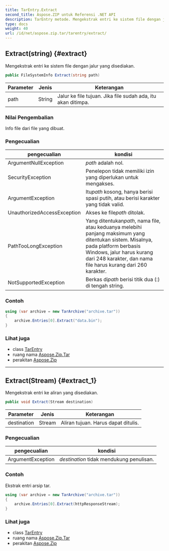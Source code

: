 ```yaml
---
title: TarEntry.Extract
second_title: Aspose.ZIP untuk Referensi .NET API
description: TarEntry metode. Mengekstrak entri ke sistem file dengan jalur yang disediakan.
type: docs
weight: 40
url: /id/net/aspose.zip.tar/tarentry/extract/
---
```

## Extract(string) {#extract}

Mengekstrak entri ke sistem file dengan jalur yang disediakan.

```csharp
public FileSystemInfo Extract(string path)
```

| Parameter | Jenis | Keterangan |
| --- | --- | --- |
| path | String | Jalur ke file tujuan. Jika file sudah ada, itu akan ditimpa. |

### Nilai Pengembalian

Info file dari file yang dibuat.

### Pengecualian

| pengecualian | kondisi |
| --- | --- |
| ArgumentNullException | *path* adalah nol. |
| SecurityException | Penelepon tidak memiliki izin yang diperlukan untuk mengakses. |
| ArgumentException | Itu*path* kosong, hanya berisi spasi putih, atau berisi karakter yang tidak valid. |
| UnauthorizedAccessException | Akses ke file*path* ditolak. |
| PathTooLongException | Yang ditentukan*path*, nama file, atau keduanya melebihi panjang maksimum yang ditentukan sistem. Misalnya, pada platform berbasis Windows, jalur harus kurang dari 248 karakter, dan nama file harus kurang dari 260 karakter. |
| NotSupportedException | Berkas di*path* berisi titik dua (:) di tengah string. |

### Contoh

```csharp
using (var archive = new TarArchive("archive.tar"))
{
    archive.Entries[0].Extract("data.bin");
}
```

### Lihat juga

* class [TarEntry](../)
* ruang nama [Aspose.Zip.Tar](../../tarentry/)
* perakitan [Aspose.Zip](../../../)

---

## Extract(Stream) {#extract_1}

Mengekstrak entri ke aliran yang disediakan.

```csharp
public void Extract(Stream destination)
```

| Parameter | Jenis | Keterangan |
| --- | --- | --- |
| destination | Stream | Aliran tujuan. Harus dapat ditulis. |

### Pengecualian

| pengecualian | kondisi |
| --- | --- |
| ArgumentException | *destination* tidak mendukung penulisan. |

### Contoh

Ekstrak entri arsip tar.

```csharp
using (var archive = new TarArchive("archive.tar"))
{
    archive.Entries[0].Extract(httpResponseStream);
}
```

### Lihat juga

* class [TarEntry](../)
* ruang nama [Aspose.Zip.Tar](../../tarentry/)
* perakitan [Aspose.Zip](../../../)


